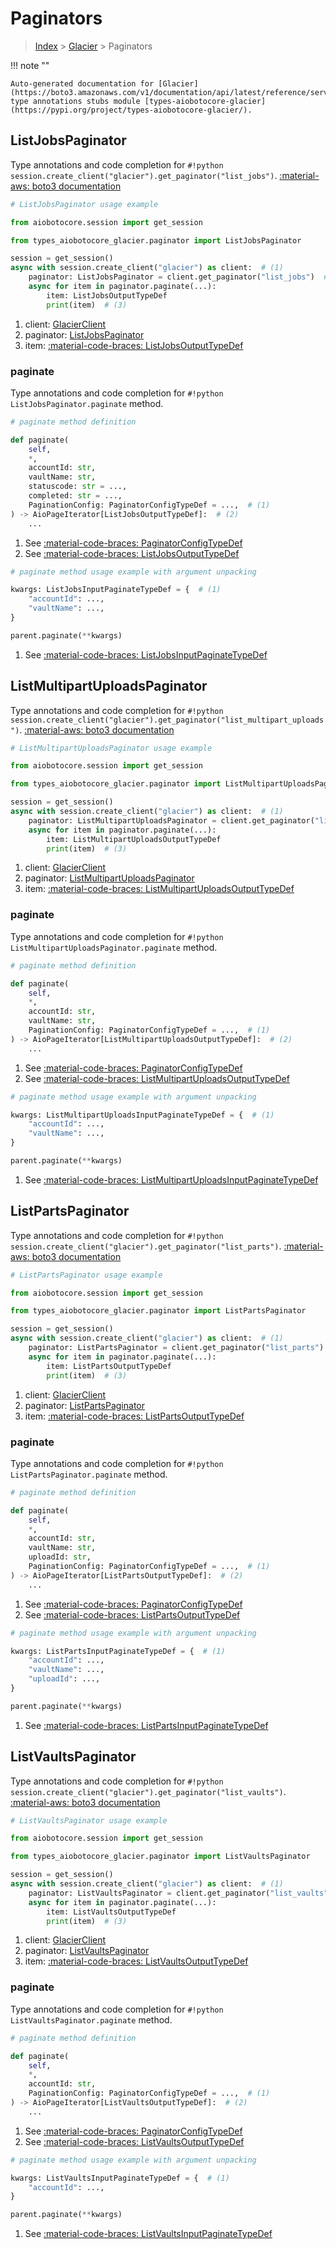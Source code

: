 # Paginators

> [Index](../README.md) > [Glacier](./README.md) > Paginators

!!! note ""

    Auto-generated documentation for [Glacier](https://boto3.amazonaws.com/v1/documentation/api/latest/reference/services/glacier.html#glacier)
    type annotations stubs module [types-aiobotocore-glacier](https://pypi.org/project/types-aiobotocore-glacier/).

## ListJobsPaginator

Type annotations and code completion for `#!python session.create_client("glacier").get_paginator("list_jobs")`.
[:material-aws: boto3 documentation](https://boto3.amazonaws.com/v1/documentation/api/latest/reference/services/glacier/paginator/ListJobs.html#Glacier.Paginator.ListJobs)

```python
# ListJobsPaginator usage example

from aiobotocore.session import get_session

from types_aiobotocore_glacier.paginator import ListJobsPaginator

session = get_session()
async with session.create_client("glacier") as client:  # (1)
    paginator: ListJobsPaginator = client.get_paginator("list_jobs")  # (2)
    async for item in paginator.paginate(...):
        item: ListJobsOutputTypeDef
        print(item)  # (3)
```

1. client: [GlacierClient](./client.md)
2. paginator: [ListJobsPaginator](./paginators.md#listjobspaginator)
3. item: [:material-code-braces: ListJobsOutputTypeDef](./type_defs.md#listjobsoutputtypedef) 


### paginate

Type annotations and code completion for `#!python ListJobsPaginator.paginate` method.

```python
# paginate method definition

def paginate(
    self,
    *,
    accountId: str,
    vaultName: str,
    statuscode: str = ...,
    completed: str = ...,
    PaginationConfig: PaginatorConfigTypeDef = ...,  # (1)
) -> AioPageIterator[ListJobsOutputTypeDef]:  # (2)
    ...
```

1. See [:material-code-braces: PaginatorConfigTypeDef](./type_defs.md#paginatorconfigtypedef) 
2. See [:material-code-braces: ListJobsOutputTypeDef](./type_defs.md#listjobsoutputtypedef) 


```python
# paginate method usage example with argument unpacking

kwargs: ListJobsInputPaginateTypeDef = {  # (1)
    "accountId": ...,
    "vaultName": ...,
}

parent.paginate(**kwargs)
```

1. See [:material-code-braces: ListJobsInputPaginateTypeDef](./type_defs.md#listjobsinputpaginatetypedef) 
## ListMultipartUploadsPaginator

Type annotations and code completion for `#!python session.create_client("glacier").get_paginator("list_multipart_uploads")`.
[:material-aws: boto3 documentation](https://boto3.amazonaws.com/v1/documentation/api/latest/reference/services/glacier/paginator/ListMultipartUploads.html#Glacier.Paginator.ListMultipartUploads)

```python
# ListMultipartUploadsPaginator usage example

from aiobotocore.session import get_session

from types_aiobotocore_glacier.paginator import ListMultipartUploadsPaginator

session = get_session()
async with session.create_client("glacier") as client:  # (1)
    paginator: ListMultipartUploadsPaginator = client.get_paginator("list_multipart_uploads")  # (2)
    async for item in paginator.paginate(...):
        item: ListMultipartUploadsOutputTypeDef
        print(item)  # (3)
```

1. client: [GlacierClient](./client.md)
2. paginator: [ListMultipartUploadsPaginator](./paginators.md#listmultipartuploadspaginator)
3. item: [:material-code-braces: ListMultipartUploadsOutputTypeDef](./type_defs.md#listmultipartuploadsoutputtypedef) 


### paginate

Type annotations and code completion for `#!python ListMultipartUploadsPaginator.paginate` method.

```python
# paginate method definition

def paginate(
    self,
    *,
    accountId: str,
    vaultName: str,
    PaginationConfig: PaginatorConfigTypeDef = ...,  # (1)
) -> AioPageIterator[ListMultipartUploadsOutputTypeDef]:  # (2)
    ...
```

1. See [:material-code-braces: PaginatorConfigTypeDef](./type_defs.md#paginatorconfigtypedef) 
2. See [:material-code-braces: ListMultipartUploadsOutputTypeDef](./type_defs.md#listmultipartuploadsoutputtypedef) 


```python
# paginate method usage example with argument unpacking

kwargs: ListMultipartUploadsInputPaginateTypeDef = {  # (1)
    "accountId": ...,
    "vaultName": ...,
}

parent.paginate(**kwargs)
```

1. See [:material-code-braces: ListMultipartUploadsInputPaginateTypeDef](./type_defs.md#listmultipartuploadsinputpaginatetypedef) 
## ListPartsPaginator

Type annotations and code completion for `#!python session.create_client("glacier").get_paginator("list_parts")`.
[:material-aws: boto3 documentation](https://boto3.amazonaws.com/v1/documentation/api/latest/reference/services/glacier/paginator/ListParts.html#Glacier.Paginator.ListParts)

```python
# ListPartsPaginator usage example

from aiobotocore.session import get_session

from types_aiobotocore_glacier.paginator import ListPartsPaginator

session = get_session()
async with session.create_client("glacier") as client:  # (1)
    paginator: ListPartsPaginator = client.get_paginator("list_parts")  # (2)
    async for item in paginator.paginate(...):
        item: ListPartsOutputTypeDef
        print(item)  # (3)
```

1. client: [GlacierClient](./client.md)
2. paginator: [ListPartsPaginator](./paginators.md#listpartspaginator)
3. item: [:material-code-braces: ListPartsOutputTypeDef](./type_defs.md#listpartsoutputtypedef) 


### paginate

Type annotations and code completion for `#!python ListPartsPaginator.paginate` method.

```python
# paginate method definition

def paginate(
    self,
    *,
    accountId: str,
    vaultName: str,
    uploadId: str,
    PaginationConfig: PaginatorConfigTypeDef = ...,  # (1)
) -> AioPageIterator[ListPartsOutputTypeDef]:  # (2)
    ...
```

1. See [:material-code-braces: PaginatorConfigTypeDef](./type_defs.md#paginatorconfigtypedef) 
2. See [:material-code-braces: ListPartsOutputTypeDef](./type_defs.md#listpartsoutputtypedef) 


```python
# paginate method usage example with argument unpacking

kwargs: ListPartsInputPaginateTypeDef = {  # (1)
    "accountId": ...,
    "vaultName": ...,
    "uploadId": ...,
}

parent.paginate(**kwargs)
```

1. See [:material-code-braces: ListPartsInputPaginateTypeDef](./type_defs.md#listpartsinputpaginatetypedef) 
## ListVaultsPaginator

Type annotations and code completion for `#!python session.create_client("glacier").get_paginator("list_vaults")`.
[:material-aws: boto3 documentation](https://boto3.amazonaws.com/v1/documentation/api/latest/reference/services/glacier/paginator/ListVaults.html#Glacier.Paginator.ListVaults)

```python
# ListVaultsPaginator usage example

from aiobotocore.session import get_session

from types_aiobotocore_glacier.paginator import ListVaultsPaginator

session = get_session()
async with session.create_client("glacier") as client:  # (1)
    paginator: ListVaultsPaginator = client.get_paginator("list_vaults")  # (2)
    async for item in paginator.paginate(...):
        item: ListVaultsOutputTypeDef
        print(item)  # (3)
```

1. client: [GlacierClient](./client.md)
2. paginator: [ListVaultsPaginator](./paginators.md#listvaultspaginator)
3. item: [:material-code-braces: ListVaultsOutputTypeDef](./type_defs.md#listvaultsoutputtypedef) 


### paginate

Type annotations and code completion for `#!python ListVaultsPaginator.paginate` method.

```python
# paginate method definition

def paginate(
    self,
    *,
    accountId: str,
    PaginationConfig: PaginatorConfigTypeDef = ...,  # (1)
) -> AioPageIterator[ListVaultsOutputTypeDef]:  # (2)
    ...
```

1. See [:material-code-braces: PaginatorConfigTypeDef](./type_defs.md#paginatorconfigtypedef) 
2. See [:material-code-braces: ListVaultsOutputTypeDef](./type_defs.md#listvaultsoutputtypedef) 


```python
# paginate method usage example with argument unpacking

kwargs: ListVaultsInputPaginateTypeDef = {  # (1)
    "accountId": ...,
}

parent.paginate(**kwargs)
```

1. See [:material-code-braces: ListVaultsInputPaginateTypeDef](./type_defs.md#listvaultsinputpaginatetypedef) 
